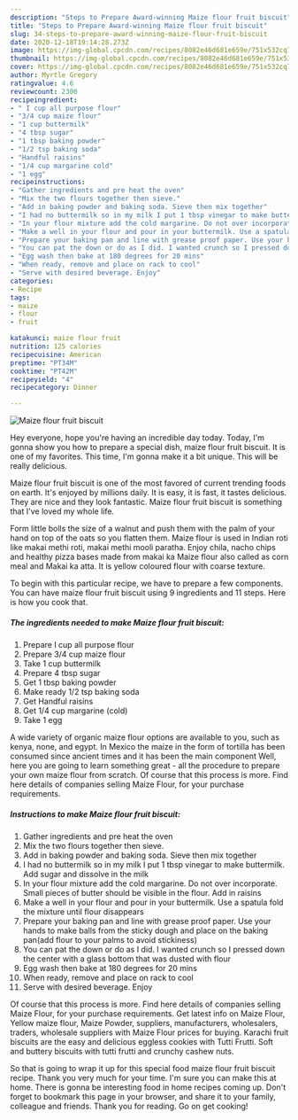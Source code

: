 ```yaml
---
description: "Steps to Prepare Award-winning Maize flour fruit biscuit"
title: "Steps to Prepare Award-winning Maize flour fruit biscuit"
slug: 34-steps-to-prepare-award-winning-maize-flour-fruit-biscuit
date: 2020-12-18T19:14:28.273Z
image: https://img-global.cpcdn.com/recipes/8082e46d681e659e/751x532cq70/maize-flour-fruit-biscuit-recipe-main-photo.jpg
thumbnail: https://img-global.cpcdn.com/recipes/8082e46d681e659e/751x532cq70/maize-flour-fruit-biscuit-recipe-main-photo.jpg
cover: https://img-global.cpcdn.com/recipes/8082e46d681e659e/751x532cq70/maize-flour-fruit-biscuit-recipe-main-photo.jpg
author: Myrtle Gregory
ratingvalue: 4.6
reviewcount: 2300
recipeingredient:
- " I cup all purpose flour"
- "3/4 cup maize flour"
- "1 cup buttermilk"
- "4 tbsp sugar"
- "1 tbsp baking powder"
- "1/2 tsp baking soda"
- "Handful raisins"
- "1/4 cup margarine cold"
- "1 egg"
recipeinstructions:
- "Gather ingredients and pre heat the oven"
- "Mix the two flours together then sieve."
- "Add in baking powder and baking soda. Sieve then mix together"
- "I had no buttermilk so in my milk I put 1 tbsp vinegar to make buttermilk. Add sugar and dissolve in the milk"
- "In your flour mixture add the cold margarine. Do not over incorporate. Small pieces of butter should be visible in the flour. Add in raisins"
- "Make a well in your flour and pour in your buttermilk. Use a spatula fold the mixture until flour disappears"
- "Prepare your baking pan and line with grease proof paper. Use your hands to make balls from the sticky dough and place on the baking pan(add flour to your palms to avoid stickiness)"
- "You can pat the down or do as I did. I wanted crunch so I pressed down the center with a glass bottom that was dusted with flour"
- "Egg wash then bake at 180 degrees for 20 mins"
- "When ready, remove and place on rack to cool"
- "Serve with desired beverage. Enjoy"
categories:
- Recipe
tags:
- maize
- flour
- fruit

katakunci: maize flour fruit 
nutrition: 125 calories
recipecuisine: American
preptime: "PT34M"
cooktime: "PT42M"
recipeyield: "4"
recipecategory: Dinner

---
```



![Maize flour fruit biscuit](https://img-global.cpcdn.com/recipes/8082e46d681e659e/751x532cq70/maize-flour-fruit-biscuit-recipe-main-photo.jpg)

Hey everyone, hope you're having an incredible day today. Today, I'm gonna show you how to prepare a special dish, maize flour fruit biscuit. It is one of my favorites. This time, I'm gonna make it a bit unique. This will be really delicious.

Maize flour fruit biscuit is one of the most favored of current trending foods on earth. It's enjoyed by millions daily. It is easy, it is fast, it tastes delicious. They are nice and they look fantastic. Maize flour fruit biscuit is something that I've loved my whole life.

Form little bolls the size of a walnut and push them with the palm of your hand on top of the oats so you flatten them. Maize flour is used in Indian roti like makai methi roti, makai methi mooli paratha. Enjoy chila, nacho chips and healthy pizza bases made from makai ka Maize flour also called as corn meal and Makai ka atta. It is yellow coloured flour with coarse texture.


To begin with this particular recipe, we have to prepare a few components. You can have maize flour fruit biscuit using 9 ingredients and 11 steps. Here is how you cook that.

<!--inarticleads1-->

##### The ingredients needed to make Maize flour fruit biscuit:

1. Prepare  I cup all purpose flour
1. Prepare 3/4 cup maize flour
1. Take 1 cup buttermilk
1. Prepare 4 tbsp sugar
1. Get 1 tbsp baking powder
1. Make ready 1/2 tsp baking soda
1. Get Handful raisins
1. Get 1/4 cup margarine (cold)
1. Take 1 egg


A wide variety of organic maize flour options are available to you, such as kenya, none, and egypt. In Mexico the maize in the form of tortilla has been consumed since ancient times and it has been the main component Well, here you are going to learn something great - all the procedure to prepare your own maize flour from scratch. Of course that this process is more. Find here details of companies selling Maize Flour, for your purchase requirements. 

<!--inarticleads2-->

##### Instructions to make Maize flour fruit biscuit:

1. Gather ingredients and pre heat the oven
1. Mix the two flours together then sieve.
1. Add in baking powder and baking soda. Sieve then mix together
1. I had no buttermilk so in my milk I put 1 tbsp vinegar to make buttermilk. Add sugar and dissolve in the milk
1. In your flour mixture add the cold margarine. Do not over incorporate. Small pieces of butter should be visible in the flour. Add in raisins
1. Make a well in your flour and pour in your buttermilk. Use a spatula fold the mixture until flour disappears
1. Prepare your baking pan and line with grease proof paper. Use your hands to make balls from the sticky dough and place on the baking pan(add flour to your palms to avoid stickiness)
1. You can pat the down or do as I did. I wanted crunch so I pressed down the center with a glass bottom that was dusted with flour
1. Egg wash then bake at 180 degrees for 20 mins
1. When ready, remove and place on rack to cool
1. Serve with desired beverage. Enjoy


Of course that this process is more. Find here details of companies selling Maize Flour, for your purchase requirements. Get latest info on Maize Flour, Yellow maize flour, Maize Powder, suppliers, manufacturers, wholesalers, traders, wholesale suppliers with Maize Flour prices for buying. Karachi fruit biscuits are the easy and delicious eggless cookies with Tutti Frutti. Soft and buttery biscuits with tutti frutti and crunchy cashew nuts. 

So that is going to wrap it up for this special food maize flour fruit biscuit recipe. Thank you very much for your time. I'm sure you can make this at home. There is gonna be interesting food in home recipes coming up. Don't forget to bookmark this page in your browser, and share it to your family, colleague and friends. Thank you for reading. Go on get cooking!
